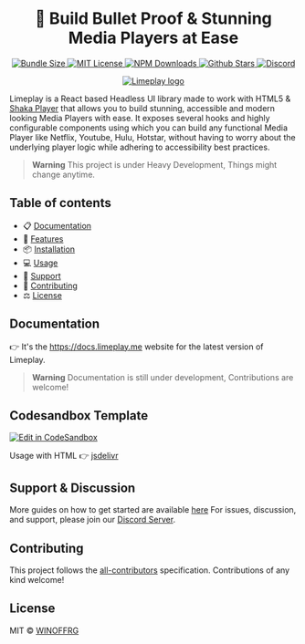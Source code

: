 <h1 align="center">🔰 Build Bullet Proof & Stunning Media Players at Ease</h1>

<p align="center">
  <a href="https://bundlephobia.com/package/@limeplay/core">
  	<img alt="Bundle Size" src="https://badgen.net/bundlephobia/minzip/@limeplay/core"/>
  </a>
  <a href="https://github.com/winoffrg/limeplay/blob/main/LICENSE">
    <img alt="MIT License" src="https://img.shields.io/github/license/WINOFFRG/limeplay"/>
  </a>
  <a href="https://www.npmjs.com/package/@limeplay/core">
  	<img alt="NPM Downloads" src="https://img.shields.io/npm/dm/@limeplay/core.svg?style=flat"/>
  </a>
  <a href="https://discord.gg/winoffrg/limeplay">
  	<img alt="Github Stars" src="https://badgen.net/github/stars/WINOFFRG/limeplay" />
  </a>
  <a href="https://discord.gg/ZjXFzqmqjn">
    <img alt="Discord" src="https://badgen.net/discord/online-members/ZjXFzqmqjn?label=&icon=discord&logoColor=ffffff&color=7389D8&labelColor=6A7EC2" />
  </a>
</p>

<p align="center">
  <a href="https://github.com/winoffrg/limeplay">
    <img src="https://limeplay.me/og/default.jpg" alt="Limeplay logo"/>
  </a>
</p>

Limeplay is a React based Headless UI library made to work with HTML5 & [Shaka Player](https://github.com/shaka-project/shaka-player) that allows you to build stunning, accessible and modern looking Media Players with ease. It exposes several hooks and highly configurable components using which you can build any functional Media Player like Netflix, Youtube, Hulu, Hotstar, without having to worry about the underlying player logic while adhering to accessibility best practices.

> **Warning**
> This project is under Heavy Development, Things might change anytime.

## Table of contents

-   📋 [Documentation](#documentation)
-   🚀 [Features](#features)
-   📦 [Installation](#installation)
-   💻 [Usage](#usage)
-   👋 [Support](#support)
-   📝 [Contributing](#contributing)
-   ⚖️ [License](#license)

## Documentation

👉 It's the https://docs.limeplay.me website for the latest version of Limeplay.

> **Warning**
> Documentation is still under development, Contributions are welcome!

## Codesandbox Template

[![Edit in CodeSandbox](https://assets.codesandbox.io/github/button-edit-lime.svg)](https://codesandbox.io/p/sandbox/limeplay-starter-3qv9y4)

Usage with HTML 👉 [jsdelivr](https://www.jsdelivr.com/package/npm/@limeplay/core)

## Support & Discussion

More guides on how to get started are available [here](https://docs.limeplay.com/pages/getting-started)
For issues, discussion, and support, please join our [Discord Server](https://discord.gg/ZjXFzqmqjn).

## Contributing

This project follows the
[all-contributors](https://github.com/all-contributors/all-contributors)
specification. Contributions of any kind welcome!

## License

MIT © [WINOFFRG](https://github.com/winoffrg)
